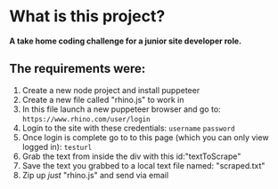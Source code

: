 # What is this project?

**A take home coding challenge for a junior site developer role.**

## The requirements were:

1. Create a new node project and install puppeteer
2. Create a new file called "rhino.js" to work in
3. In this file launch a new puppeteer browser and go to: `https://www.rhino.com/user/login`
4. Login to the site with these credentials: `username` `password`
5. Once login is complete go to to this page (which you can only view logged in): `testurl`
6. Grab the text from inside the div with this id:"textToScrape"
7. Save the text you grabbed to a local text file named: "scraped.txt"
8. Zip up *just* "rhino.js" and send via email